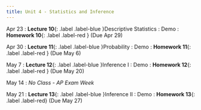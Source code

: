 ```yaml
---
title: Unit 4 - Statistics and Inference
---
```


Apr 23
: **Lecture 10**{: .label .label-blue }Descriptive Statistics
  : Demo
: **Homework 10**{: .label .label-red } (Due Apr 29)

Apr 30
: **Lecture 11**{: .label .label-blue }Probability
  : Demo
: **Homework 11**{: .label .label-red } (Due May 6)

May 7
: **Lecture 12**{: .label .label-blue }Inference I
  : Demo
: **Homework 12**{: .label .label-red } (Due May 20)

May 14
: <i>No Class - AP Exam Week</i>

May 21
: **Lecture 13**{: .label .label-blue }Inference II
  : Demo
: **Homework 13**{: .label .label-red}  (Due May 27)